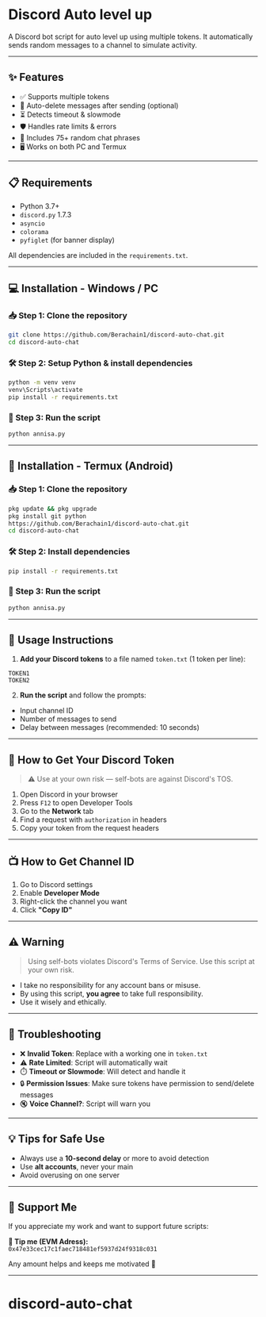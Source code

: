 # Discord Auto level up

A Discord bot script for auto level up using multiple tokens. It automatically sends random messages to a channel to simulate activity.

---

## ✨ Features

- ✅ Supports multiple tokens
- 🔁 Auto-delete messages after sending (optional)
- ⏳ Detects timeout & slowmode
- 🛡️ Handles rate limits & errors
- 💬 Includes 75+ random chat phrases
- 🖥️ Works on both PC and Termux

---

## 📋 Requirements

- Python 3.7+
- `discord.py` 1.7.3
- `asyncio`
- `colorama`
- `pyfiglet` (for banner display)

All dependencies are included in the `requirements.txt`.

---

## 💻 Installation - Windows / PC

### 📥 Step 1: Clone the repository
```bash
git clone https://github.com/Berachain1/discord-auto-chat.git
cd discord-auto-chat
```

### 🛠️ Step 2: Setup Python & install dependencies
```bash
python -m venv venv
venv\Scripts\activate
pip install -r requirements.txt
```

### 🚀 Step 3: Run the script
```bash
python annisa.py
```

---

## 📱 Installation - Termux (Android)

### 📥 Step 1: Clone the repository
```bash
pkg update && pkg upgrade
pkg install git python
https://github.com/Berachain1/discord-auto-chat.git
cd discord-auto-chat
```

### 🛠️ Step 2: Install dependencies
```bash
pip install -r requirements.txt
```

### 🚀 Step 3: Run the script
```bash
python annisa.py
```

---

## 📌 Usage Instructions

1. **Add your Discord tokens** to a file named `token.txt` (1 token per line):
```
TOKEN1
TOKEN2
```

2. **Run the script** and follow the prompts:
- Input channel ID
- Number of messages to send
- Delay between messages (recommended: 10 seconds)

---

## 🔑 How to Get Your Discord Token

> ⚠️ Use at your own risk — self-bots are against Discord's TOS.

1. Open Discord in your browser
2. Press `F12` to open Developer Tools
3. Go to the **Network** tab
4. Find a request with `authorization` in headers
5. Copy your token from the request headers

---

## 📺 How to Get Channel ID

1. Go to Discord settings
2. Enable **Developer Mode**
3. Right-click the channel you want
4. Click **"Copy ID"**

---

## ⚠️ Warning

> Using self-bots violates Discord's Terms of Service. Use this script at your own risk.

- I take no responsibility for any account bans or misuse.
- By using this script, **you agree** to take full responsibility.
- Use it wisely and ethically.

---

## 🧠 Troubleshooting

- ❌ **Invalid Token**: Replace with a working one in `token.txt`
- ⚠️ **Rate Limited**: Script will automatically wait
- ⏱️ **Timeout or Slowmode**: Will detect and handle it
- 🔒 **Permission Issues**: Make sure tokens have permission to send/delete messages
- 🔇 **Voice Channel?**: Script will warn you

---

## 💡 Tips for Safe Use

- Always use a **10-second delay** or more to avoid detection
- Use **alt accounts**, never your main
- Avoid overusing on one server

---

## 🙏 Support Me

If you appreciate my work and want to support future scripts:

**💸 Tip me (EVM Adress):**  
`0x47e33cec17c1faec718481ef5937d24f9318c031`

Any amount helps and keeps me motivated 💖

---


# discord-auto-chat
